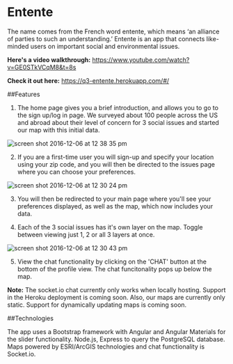 # Entente

The name comes from the French word entente, which means ‘an alliance of parties to such an understanding.’ Entente is an app that connects like-minded users on important social and environmental issues.

**Here's a video walkthrough:** https://www.youtube.com/watch?v=GE0STkVCqM8&t=8s

**Check it out here:** https://q3-entente.herokuapp.com/#/

##Features

1. The home page gives you a brief introduction, and allows you to go to the sign up/log in page. We surveyed about 100 people across the US and abroad about their level of concern for 3 social issues and started our map with this initial data.

![screen shot 2016-12-06 at 12 38 35 pm](https://cloud.githubusercontent.com/assets/18018191/20940777/2e5c5dea-bbb1-11e6-904c-7fc96e87bbb2.png)

2. If you are a first-time user you will sign-up and specify your location using your zip code, and you will then be directed to the issues page where you can choose your preferences.

![screen shot 2016-12-06 at 12 30 24 pm](https://cloud.githubusercontent.com/assets/18018191/20940733/0d5eb39a-bbb1-11e6-95b0-8a20991f7fd7.png)

3. You will then be redirected to your main page where you'll see your preferences displayed, as well as the map, which now includes your data.

4. Each of the 3 social issues has it's own layer on the map. Toggle between viewing just 1, 2 or all 3 layers at once.

![screen shot 2016-12-06 at 12 30 43 pm](https://cloud.githubusercontent.com/assets/18018191/20940755/1b4cc9ba-bbb1-11e6-9872-517b7319b58f.png)

5. View the chat functionality by clicking on the 'CHAT' button at the bottom of the profile view. The chat funcitonality pops up below the map.

**Note:** The socket.io chat currently only works when locally hosting. Support in the Heroku deployment is coming soon. Also, our maps are currently only static. Support for dynamically updating maps is coming soon.

##Technologies

The app uses a Bootstrap framework with Angular and Angular Materials for the slider functionality. Node.js, Express to query the PostgreSQL database. Maps powered by ESRI/ArcGIS technologies and chat functionality is Socket.io.
